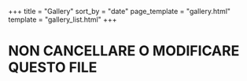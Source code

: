 +++
title = "Gallery"
sort_by = "date"
page_template = "gallery.html"
template = "gallery_list.html"
+++
# NON CANCELLARE O MODIFICARE QUESTO FILE

